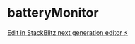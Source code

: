 # batteryMonitor

[Edit in StackBlitz next generation editor ⚡️](https://stackblitz.com/~/github.com/LiteONYeeCK/batteryMonitor)